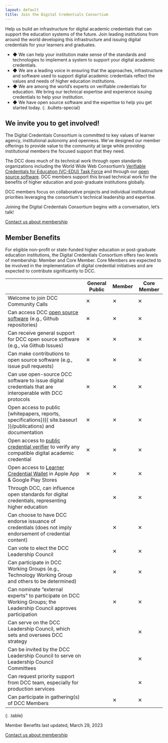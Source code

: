 ```yaml
---
layout: default
title: Join the Digital Credentials Consortium
---
```


Help us build an infrastructure for digital academic credentials that can support the education systems of the future. Join leading institutions from around the world developing this infrastructure and issuing digital credentials for your learners and graduates. 

* ◆ We can help your institution make sense of the standards and technologies to implement a system to support your digital academic credentials.
* ◆ We are a leading voice in ensuring that the approaches, infrastructure and software used to support digital academic credentials reflect the values and needs of higher education institutions.
* ◆ We are among the world’s experts on verifiable credentials for education. We bring our technical expertise and experience issuing credentials to help your institution.
* ◆ We have open source software and the expertise to help you get started today.
{: .bullets-special}

## We invite you to get involved!

The Digital Credentials Consortium is committed to key values of learner agency, institutional autonomy and openness. We’ve designed our member offerings to provide value to the community at large while providing institutional members the focused support that they need.

The DCC does much of its technical work through open standards organizations including the World Wide Web Consortium’s [Verifiable Credentials for Education (VC-EDU) Task Force](https://w3c-ccg.github.io/vc-ed/) and through our [open source software](https://github.com/digitalcredentials). DCC members support this broad technical work for the benefits of higher education and post-graduate institutions globally. 

DCC members focus on collaborative projects and individual institutional priorities leveraging the consortium's technical leadership and expertise.

Joining the Digital Credentials Consortium begins with a conversation, let’s talk!

<div id="contact" class="action-block">
<div class="container-md">
<div class="content">
  <a class="btn-solid-lg" href="" target="_blank">
  Contact us about membership
  </a>
</div>
</div>
</div>

## Member Benefits

For eligible non-profit or state-funded higher education or post-graduate education institutions, the Digital Credentials Consortium offers two levels of membership: Member and Core Member. Core Members are expected to be involved in the implementation of digital credential initiatives and are expected to contribute significantly to DCC.

|  | General Public | Member | Core Member |
|-------|--------|---------|----|
| Welcome to join DCC Community Calls | ✕ | ✕ | ✕ |
| Can access DCC [open source software](https://github.com/digitalcredentials) (e.g., Github repositories) | ✕ | ✕ | ✕ |
| Can receive general support for DCC open source software (e.g., via Github Issues) | ✕ | ✕ | ✕ |
| Can make contributions to open source software (e.g., issue pull requests) | ✕ | ✕ | ✕ |
| Can use open-source DCC software to issue digital credentials that are interoperable with DCC protocols | ✕ | ✕ | ✕ |
| Open access to public [whitepapers, reports, specifications]({{ site.baseurl }}/publications) and documentation | ✕ | ✕ | ✕ |
| Open access to [public credential verifier](http://verifierplus.org/) to verify any compatible digital academic credential | ✕ | ✕ | ✕ |
| Open access to [Learner Credential Wallet](https://lcw.app/) in Apple App & Google Play Stores | ✕ | ✕ | ✕ |
| Through DCC, can influence open standards for digital credentials, representing higher education |  | ✕ | ✕ |
| Can choose to have DCC endorse issuance of credentials (does not imply endorsement of credential content) |  | ✕ | ✕ |
| Can vote to elect the DCC Leadership Council |  | ✕ | ✕ |
| Can participate in DCC Working Groups (e.g., Technology Working Group and others to be determined) |  | ✕ | ✕ |
| Can nominate “external experts” to participate on DCC Working Groups; the Leadership Council approves participation |  | ✕ | ✕ |
| Can serve on the DCC Leadership Council, which sets and oversees DCC strategy |  |  | ✕ |
| Can be invited by the DCC Leadership Council to serve on Leadership Council Committees |  |  | ✕ |
| Can request priority support from DCC team, especially for production services |  |  | ✕ |
| Can participate in gathering(s) of DCC Members |  | ✕ | ✕ |
{: .table}

Member Benefits last updated, March 29, 2023

<div id="contact" class="action-block">
<div class="container-md">
<div class="content">
  <a class="btn-solid-lg" href="" target="_blank">
  Contact us about membership
  </a>
</div>
</div>
</div>